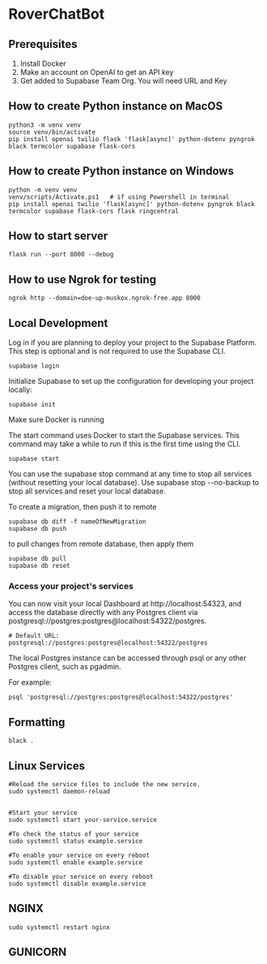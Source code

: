 # RoverChatBot

## Prerequisites

1. Install Docker
2. Make an account on OpenAI to get an API key
3. Get added to Supabase Team Org. You will need URL and Key


## How to create Python instance on MacOS

```
python3 -m venv venv
source venv/bin/activate
pip install openai twilio flask 'flask[async]' python-dotenv pyngrok black termcolor supabase flask-cors
```


## How to create Python instance on Windows
```
python -m venv venv
venv/scripts/Activate.ps1   # if using Powershell in terminal
pip install openai twilio 'flask[async]' python-dotenv pyngrok black termcolor supabase flask-cors flask ringcentral
```



## How to start server

```
flask run --port 8000 --debug 
```


## How to use Ngrok for testing

```
ngrok http --domain=doe-up-muskox.ngrok-free.app 8000
```

## Local Development

Log in if you are planning to deploy your project to the Supabase Platform. This step is optional and is not required to use the Supabase CLI.

```
supabase login
```

Initialize Supabase to set up the configuration for developing your project locally:

```
supabase init
```

Make sure Docker is running

The start command uses Docker to start the Supabase services.
This command may take a while to run if this is the first time using the CLI.

```
supabase start
```

You can use the supabase stop command at any time to stop all services (without resetting your local database). Use supabase stop --no-backup to stop all services and reset your local database.

To create a migration, then push it to remote

```
supabase db diff -f nameOfNewMigration
supabase db push
```

to pull changes from remote database, then apply them

```
supabase db pull
supabase db reset
```

### Access your project's services

You can now visit your local Dashboard at http://localhost:54323, and access the database directly with any Postgres client via postgresql://postgres:postgres@localhost:54322/postgres.

```
# Default URL:
postgresql://postgres:postgres@localhost:54322/postgres
```

The local Postgres instance can be accessed through psql
or any other Postgres client, such as pgadmin.

For example:

```
psql 'postgresql://postgres:postgres@localhost:54322/postgres'
```

## Formatting

```
black .
```

## Linux Services

```
#Reload the service files to include the new service.
sudo systemctl daemon-reload


#Start your service
sudo systemctl start your-service.service

#To check the status of your service
sudo systemctl status example.service

#To enable your service on every reboot
sudo systemctl enable example.service

#To disable your service on every reboot
sudo systemctl disable example.service
```

## NGINX

```
sudo systemctl restart nginx
```

## GUNICORN
